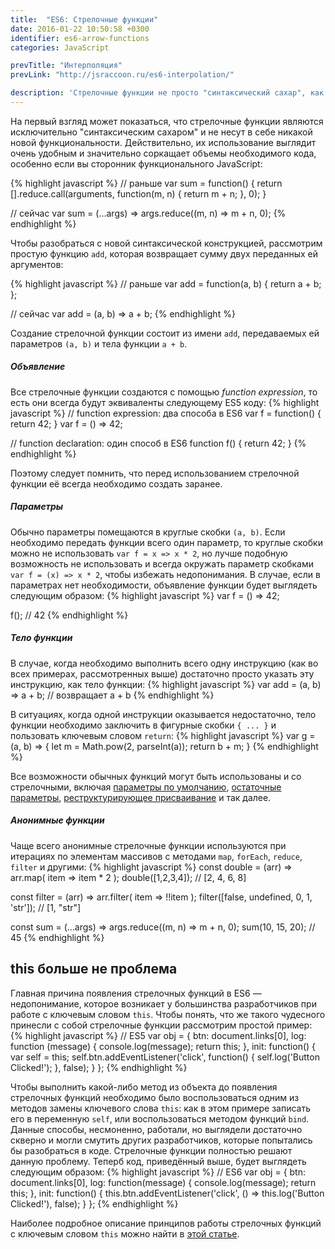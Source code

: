 ```yaml
---
title:  "ES6: Стрелочные функции"
date: 2016-01-22 10:50:58 +0300
identifier: es6-arrow-functions
categories: JavaScript

prevTitle: "Интерполяция"
prevLink: "http://jsraccoon.ru/es6-interpolation/"

description: 'Стрелочные функции не просто "синтаксический сахар", как это может показаться на первый взгляд. Главная причина их появления в ES6 — недопонимание, которое возникает у большинства разработчиков при работе с ключевым словом <code>this</code>. С релизом нового стандарта отпадает необходимость писать <code>var self = this</code> при использовании колбэков, что в значительной степени упрощает чтение кода и понимание происходящего.'
---
```


На первый взгляд может показаться, что стрелочные функции являются исключительно "синтаксическим сахаром" и не несут в себе никакой новой функциональности. Действительно, их использование выглядит очень удобным и значительно соркащает объемы необходимого кода, особенно если вы сторонник функционального JavaScript:

{% highlight javascript %}
// раньше
var sum = function() {
  return [].reduce.call(arguments, function(m, n) {
    return m + n;
  }, 0);
}

// сейчас
var sum = (...args) => args.reduce((m, n) => m + n, 0);
{% endhighlight %}

Чтобы разобраться с новой синтаксической конструкцией, рассмотрим простую функцию `add`, которая возвращает сумму двух переданных ей аргументов:

{% highlight javascript %}
// раньше
var add = function(a, b) {
  return a + b;
};

// сейчас 
var add = (a, b) => a + b;
{% endhighlight %}

Создание стрелочной функции состоит из имени `add`, передаваемых ей параметров `(a, b)` и тела функции `a + b`. 

##### Объявление
Все стрелочные функции создаются с помощью *function expression*, то есть они всегда будут эквиваленты следующему ES5 коду:
{% highlight javascript %}
// function expression: два способа в ES6
var f = function() { return 42; }
var f = () => 42;

// function declaration: один способ в ES6
function f() {
  return 42;
}
{% endhighlight %}

Поэтому следует помнить, что перед использованием стрелочной функции её всегда необходимо создать заранее.

##### Параметры
Обычно параметры помещаются в круглые скобки `(a, b)`. Если необходимо передать функции всего один параметр, то круглые скобки можно не использовать `var f = x => x * 2`, но лучше подобную возможность не использовать и всегда окружать параметр скобками `var f = (x) => x * 2`, чтобы избежать недопонимания. В случае, если в параметрах нет необходимости, объявление функции будет выглядеть следующим образом:
{% highlight javascript %}
var f = () => 42;

f(); // 42
{% endhighlight %}

##### Тело функции
В случае, когда необходимо выполнить всего одну инструкцию (как во всех примерах, рассмотренных выше) достаточно просто указать эту инструкцию, как тело функции:
{% highlight javascript %}
var add = (a, b) => a + b; // возвращает a + b
{% endhighlight %}

В ситуациях, когда одной инструкции оказывается недостаточно, тело функции необходимо заключить в фигурные скобки `{ ... }` и пользовать ключевым словом `return`:
{% highlight javascript %}
var g = (a, b) => {
  let m = Math.pow(2, parseInt(a));
  return b + m;
}
{% endhighlight %}

Все возможности обычных функций могут быть использованы и со стрелочными, включая [параметры по умолчанию](http://jsraccoon.ru/es6-defaults/), [остаточные параметры](http://jsraccoon.ru/es6-spread-rest/), [реструктурирующее присваивание](http://jsraccoon.ru/es6-destructuring/) и так далее.

##### Анонимные функции
Чаще всего анонимные стрелочные функции используются при итерациях по элементам массивов с методами `map`, `forEach`, `reduce`, `filter` и другими:
{% highlight javascript %}
const double = (arr) => arr.map( item => item * 2 );
double([1,2,3,4]); // [2, 4, 6, 8]

const filter = (arr) => arr.filter( item => !!item );
filter([false, undefined, 0, 1, 'str']); // [1, "str"]

const sum = (...args) => args.reduce((m, n) => m + n, 0);
sum(10, 15, 20); // 45
{% endhighlight %}

## this больше не проблема
Главная причина появления стрелочных функций в ES6 — недопонимание, которое возникает у большинства разработчиков при работе с ключевым словом `this`. Чтобы понять, что же такого чудесного принесли с собой стрелочные функции рассмотрим простой пример:
{% highlight javascript %}
// ES5
var obj = {
  btn: document.links[0],
  log: function (message) {
    console.log(message);
    return this;
  },
  init: function() {
    var self = this;
    self.btn.addEventListener('click', function() {
      self.log('Button Clicked!');
    }, false);
  }
};
{% endhighlight %}

Чтобы выполнить какой-либо метод из объекта до появления стрелочных функций необходимо было воспользоваться одним из методов замены ключевого слова `this`: как в этом примере записать его в переменную `self`, или воспользоваться методом функций `bind`. Данные способы, несмоненно, работали, но выглядели достаточно скверно и могли смутить других разработчиков, которые попытались бы разобраться в коде. Стрелочные функции полностью решают данную проблему. Теперб код, приведённый выше, будет выглядеть следующим образом:
{% highlight javascript %}
// ES6
var obj = {
  btn: document.links[0],
  log: function(message) {
    console.log(message);
    return this;
  },
  init: function() {
    this.btn.addEventListener('click', () => this.log('Button Clicked!'), false);
  }
};
{% endhighlight %}

Наиболее подробное описание принципов работы стрелочных функций с ключевым словом `this` можно найти в [этой статье](http://blog.getify.com/arrow-this/).